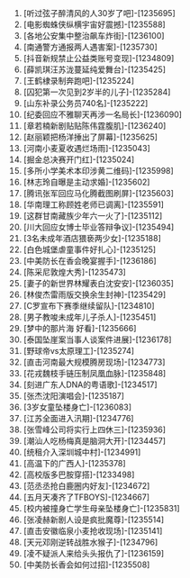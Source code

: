 
1. [听过弦子醉清风的人30岁了吧]-[1235695]
1. [电影蜘蛛侠纵横宇宙好震撼]-[1235588]
1. [各地公安集中整治飙车炸街]-[1236100]
1. [南通警方通报两人遇害案]-[1235730]
1. [抖音新规禁止公益类账号变现]-[1234809]
1. [薛凯琪汪苏泷蔓延纯爱舞台]-[1235425]
1. [王鹤棣录制奔跑吧]-[1235224]
1. [囚犯第一次见到2岁半的儿子]-[1235284]
1. [山东补录公务员740名]-[1235222]
1. [纪委回应不雅聊天再涉一名局长]-[1236090]
1. [章若楠新剧贴贴陈伟霆腹肌]-[1236240]
1. [赵丽颖把杨洋捶出了屏幕]-[1235625]
1. [河南小麦夏收遇烂场雨]-[1235043]
1. [掘金总决赛开门红]-[1235024]
1. [多所小学美术本印涉黄二维码]-[1235998]
1. [林志玲自曝是主动求婚]-[1235602]
1. [腾讯张军回应马化腾截图刷屏]-[1235603]
1. [华南理工称顾姓老师已调离]-[1235591]
1. [这群甘南藏族少年六一火了]-[1235112]
1. [川大回应女博士毕业答辩争议]-[1235494]
1. [3名未成年酒店猥亵两少女]-[1235188]
1. [白色城堡虐童事件好扎心]-[1235125]
1. [中美防长在香会晚宴握手]-[1236186]
1. [陈采尼敦煌大秀]-[1235473]
1. [妻子的新世界林耀表白沈安安]-[1236035]
1. [林俊杰雷雨版交换余生封神]-[1235429]
1. [C罗宣布下赛季继续留队]-[1234810]
1. [男子教唆未成年儿子杀人]-[1235451]
1. [梦中的那片海 好看]-[1235666]
1. [泰国坠崖案当事人谈案件进展]-[1236178]
1. [野球帝vs太原理工]-[1235274]
1. [直击河南最大规模腾房现场]-[1234773]
1. [花戎魏枝手链压制凤凰血脉]-[1235848]
1. [刻进广东人DNA的粤语歌]-[1234517]
1. [张杰沈阳演唱会]-[1235187]
1. [3岁女童坠楼身亡]-[1236083]
1. [江苏全面进入汛期]-[1234776]
1. [张雪峰公司将实行上四休三]-[1235936]
1. [潮汕人吃杨梅真是脑洞大开]-[1234457]
1. [统租介入深圳城中村]-[1234991]
1. [高温下的广西人]-[1235378]
1. [高校版多巴胺穿搭]-[1233498]
1. [范丞丞抢白鹿圈内好友]-[1234672]
1. [五月天凑齐了TFBOYS]-[1234667]
1. [校内被撞身亡学生母亲坠楼身亡]-[1235831]
1. [张凌赫新剧人设是疯批魔尊]-[1235514]
1. [直击安徽临泉小麦抢收现场]-[1235141]
1. [天元邓刚逆转战胜水猴子]-[1234796]
1. [凌不疑派人来给头头报仇了]-[1236159]
1. [中美防长香会如何过招]-[1235508]